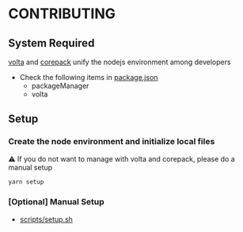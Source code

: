 # CONTRIBUTING

## System Required

[volta](https://volta.sh/) and [corepack](https://github.com/nodejs/corepack) unify the nodejs environment among developers

- Check the following items in [package.json](package.json)
  - packageManager
  - volta

## Setup

### Create the node environment and initialize local files

⚠️ If you do not want to manage with volta and corepack, please do a manual setup

```sh
yarn setup
```

### [Optional] Manual Setup

- [scripts/setup.sh](scripts/setup.sh)
